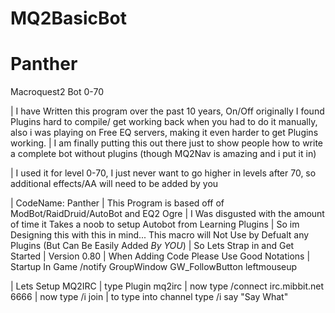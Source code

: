# MQ2BasicBot
# Panther
Macroquest2 Bot 0-70

| I have Written this program over the past 10 years, On/Off originally I found Plugins hard to compile/ get working back when you had to do it manually, also i was playing on Free EQ servers, making it even harder to get Plugins working. 
| I am finally putting this out there just to show people how to write a complete bot without plugins (though MQ2Nav is amazing and i put it in) 

| I used it for level 0-70, I just never want to go higher in levels after 70, so additional effects/AA will need to be added by you 

| CodeName: Panther
| This Program is based off of ModBot/RaidDruid/AutoBot and EQ2 Ogre 
| I Was disgusted with the amount of time it Takes a noob to setup Autobot from Learning Plugins 
| So im Designing this with this in mind... This macro will Not Use by Defualt any Plugins (But Can Be Easily Added *By YOU*)
| So Lets Strap in and Get Started
| Version 0.80
| When Adding Code Please Use Good Notations
| Startup In Game /notify GroupWindow GW_FollowButton leftmouseup

| Lets Setup MQ2IRC 
| type Plugin mq2irc
| now type /connect irc.mibbit.net 6666 <ServerName> <CharacterName>
| now type /i join <ServerName>
| to type into channel type /i say "Say What"
